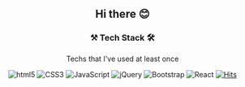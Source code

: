 
<div align=center><h2>Hi there 😊</h2>

 <h3>⚒ Tech Stack 🛠</h3>
 
 Techs that I've used at least once
 
 ![html5](http://img.shields.io/badge/-HTML5-eda3a1?style=flat-square&logo=html5&logoColor="black"/)
 ![CSS3](http://img.shields.io/badge/-CSS3-f7be62?style=flat-square&logo=css3&logoColor="black"/)
 ![JavaScript](http://img.shields.io/badge/-JavaScript-beige?style=flat-square&logo=javascript&logoColor="black"/)
 ![jQuery](http://img.shields.io/badge/-jQuery-beige?style=flat-square&logo=jquery&logoColor="black"/)
 ![Bootstrap](http://img.shields.io/badge/-Bootstrap-beige?style=flat-square&logo=bootstrap&logoColor="black"/)
 ![React](http://img.shields.io/badge/-React-beige?style=flat-square&logo=react&logoColor="black"/)
 [![Hits](https://hits.seeyoufarm.com/api/count/incr/badge.svg?url=https%3A%2F%2Fgithub.com%2Fcharenming%2Fhit-counter&count_bg=%2379C83D&title_bg=%23555555&icon=&icon_color=%23E7E7E7&title=hits&edge_flat=false)](https://hits.seeyoufarm.com)






</div>

